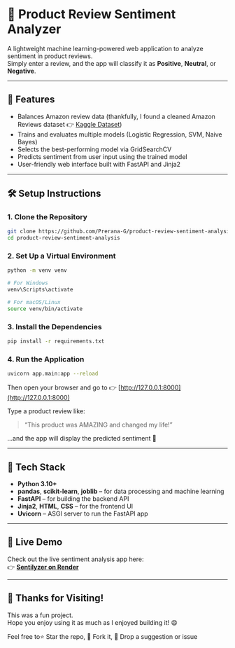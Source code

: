 # 📝 Product Review Sentiment Analyzer

A lightweight machine learning-powered web application to analyze sentiment in product reviews.  
Simply enter a review, and the app will classify it as **Positive**, **Neutral**, or **Negative**.

---

## 🚀 Features

- Balances Amazon review data (thankfully, I found a cleaned Amazon Reviews dataset 👉 [Kaggle Dataset](https://www.kaggle.com/datasets/danielihenacho/amazon-reviews-dataset))
- Trains and evaluates multiple models (Logistic Regression, SVM, Naive Bayes)
- Selects the best-performing model via GridSearchCV
- Predicts sentiment from user input using the trained model
- User-friendly web interface built with FastAPI and Jinja2

---

## 🛠 Setup Instructions

### 1. Clone the Repository

```bash
git clone https://github.com/Prerana-G/product-review-sentiment-analysis.git
cd product-review-sentiment-analysis
```

### 2. Set Up a Virtual Environment

```bash
python -m venv venv

# For Windows
venv\Scripts\activate

# For macOS/Linux
source venv/bin/activate
```

### 3. Install the Dependencies

```bash
pip install -r requirements.txt
```

### 4. Run the Application

```bash
uvicorn app.main:app --reload
```

Then open your browser and go to 👉 [http://127.0.0.1:8000](http://127.0.0.1:8000)

Type a product review like:

> “This product was AMAZING and changed my life!”

...and the app will display the predicted sentiment 🎯

---

## 🧠 Tech Stack

- **Python 3.10+**
- **pandas**, **scikit-learn**, **joblib** – for data processing and machine learning
- **FastAPI** – for building the backend API
- **Jinja2**, **HTML**, **CSS** – for the frontend UI
- **Uvicorn** – ASGI server to run the FastAPI app

---

## 🚀 Live Demo  
Check out the live sentiment analysis app here:  
👉 [**Sentilyzer on Render**](https://sentiment-analyzer-2t9h.onrender.com/)

---

## 💌 Thanks for Visiting!

This was a fun project.  
Hope you enjoy using it as much as I enjoyed building it! 😄

Feel free to⭐ Star the repo, 🍴 Fork it, 💬 Drop a suggestion or issue
